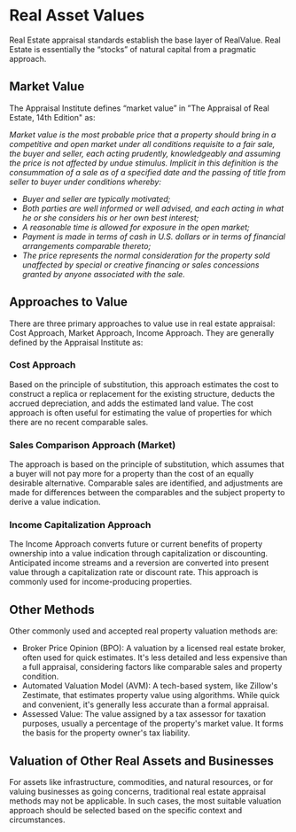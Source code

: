 # Real Asset Values

Real Estate appraisal standards establish the base layer of RealValue. Real Estate is essentially the “stocks” of natural capital from a pragmatic approach.

## Market Value

The Appraisal Institute defines “market value” in ”The Appraisal of Real Estate, 14th Edition" as:

_Market value is the most probable price that a property should bring in a competitive and open market under all conditions requisite to a fair sale, the buyer and seller, each acting prudently, knowledgeably and assuming the price is not affected by undue stimulus. Implicit in this definition is the consummation of a sale as of a specified date and the passing of title from seller to buyer under conditions whereby:_

* _Buyer and seller are typically motivated;_
* _Both parties are well informed or well advised, and each acting in what he or she considers his or her own best interest;_
* _A reasonable time is allowed for exposure in the open market;_
* _Payment is made in terms of cash in U.S. dollars or in terms of financial arrangements comparable thereto;_
* _The price represents the normal consideration for the property sold unaffected by special or creative financing or sales concessions granted by anyone associated with the sale._

## Approaches to Value

There are three primary approaches to value use in real estate appraisal: Cost Approach, Market Approach, Income Approach.  They are generally defined by the Appraisal Institute as:&#x20;

### Cost Approach

Based on the principle of substitution, this approach estimates the cost to construct a replica or replacement for the existing structure, deducts the accrued depreciation, and adds the estimated land value. The cost approach is often useful for estimating the value of properties for which there are no recent comparable sales.

### Sales Comparison Approach (Market)

The approach is based on the principle of substitution, which assumes that a buyer will not pay more for a property than the cost of an equally desirable alternative. Comparable sales are identified, and adjustments are made for differences between the comparables and the subject property to derive a value indication.

### Income Capitalization Approach

The Income Approach converts future or current benefits of property ownership into a value indication through capitalization or discounting. Anticipated income streams and a reversion are converted into present value through a capitalization rate or discount rate. This approach is commonly used for income-producing properties.

## Other Methods

Other commonly used and accepted real property valuation methods are:

* Broker Price Opinion (BPO): A valuation by a licensed real estate broker, often used for quick estimates. It's less detailed and less expensive than a full appraisal, considering factors like comparable sales and property condition.
* Automated Valuation Model (AVM): A tech-based system, like Zillow's Zestimate, that estimates property value using algorithms. While quick and convenient, it's generally less accurate than a formal appraisal.
* Assessed Value: The value assigned by a tax assessor for taxation purposes, usually a percentage of the property's market value. It forms the basis for the property owner's tax liability.

## Valuation of Other Real Assets and Businesses

For assets like infrastructure, commodities, and natural resources, or for valuing businesses as going concerns, traditional real estate appraisal methods may not be applicable. In such cases, the most suitable valuation approach should be selected based on the specific context and circumstances.
